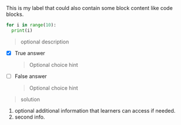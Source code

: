 <ed-choice>
This is my label that could also contain some block content like code blocks.

```python
for i in range(10):
  print(i)
```

> optional description

- [x] True answer
  > Optional choice hint
- [ ] False answer
  > Optional choice hint

> solution

1. optional additional information that learners can access if needed.
2. second info.
</ed-choice>